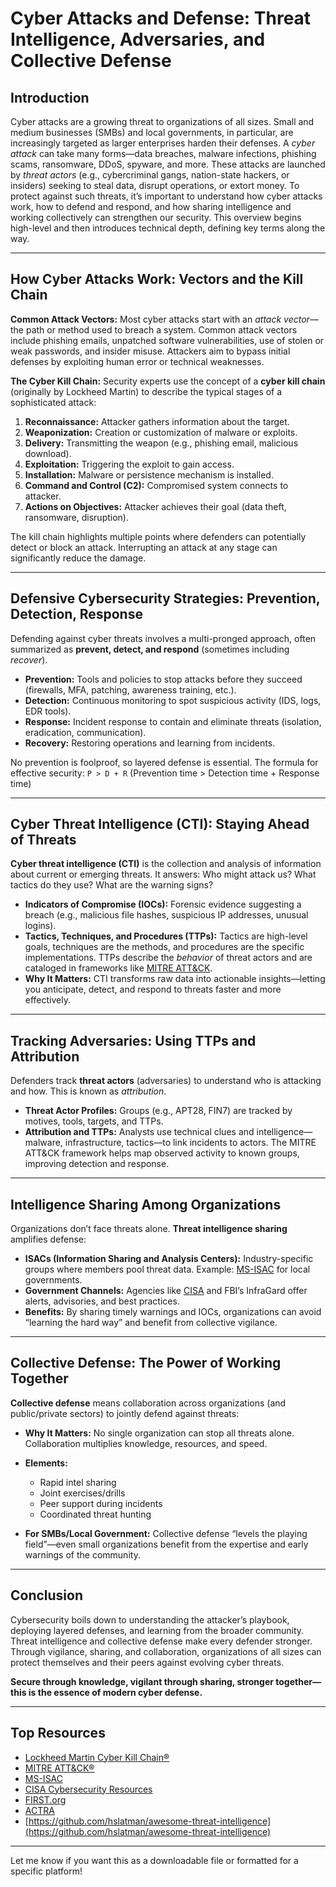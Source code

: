 # Cyber Attacks and Defense: Threat Intelligence, Adversaries, and Collective Defense

## Introduction

Cyber attacks are a growing threat to organizations of all sizes. Small and medium businesses (SMBs) and local governments, in particular, are increasingly targeted as larger enterprises harden their defenses. A *cyber attack* can take many forms—data breaches, malware infections, phishing scams, ransomware, DDoS, spyware, and more. These attacks are launched by *threat actors* (e.g., cybercriminal gangs, nation-state hackers, or insiders) seeking to steal data, disrupt operations, or extort money. To protect against such threats, it’s important to understand how cyber attacks work, how to defend and respond, and how sharing intelligence and working collectively can strengthen our security. This overview begins high-level and then introduces technical depth, defining key terms along the way.

---

## How Cyber Attacks Work: Vectors and the Kill Chain

**Common Attack Vectors:**
Most cyber attacks start with an *attack vector*—the path or method used to breach a system. Common attack vectors include phishing emails, unpatched software vulnerabilities, use of stolen or weak passwords, and insider misuse. Attackers aim to bypass initial defenses by exploiting human error or technical weaknesses.

**The Cyber Kill Chain:**
Security experts use the concept of a **cyber kill chain** (originally by Lockheed Martin) to describe the typical stages of a sophisticated attack:

1. **Reconnaissance:** Attacker gathers information about the target.
2. **Weaponization:** Creation or customization of malware or exploits.
3. **Delivery:** Transmitting the weapon (e.g., phishing email, malicious download).
4. **Exploitation:** Triggering the exploit to gain access.
5. **Installation:** Malware or persistence mechanism is installed.
6. **Command and Control (C2):** Compromised system connects to attacker.
7. **Actions on Objectives:** Attacker achieves their goal (data theft, ransomware, disruption).

The kill chain highlights multiple points where defenders can potentially detect or block an attack. Interrupting an attack at any stage can significantly reduce the damage.

---

## Defensive Cybersecurity Strategies: Prevention, Detection, Response

Defending against cyber threats involves a multi-pronged approach, often summarized as **prevent, detect, and respond** (sometimes including *recover*).

* **Prevention:** Tools and policies to stop attacks before they succeed (firewalls, MFA, patching, awareness training, etc.).
* **Detection:** Continuous monitoring to spot suspicious activity (IDS, logs, EDR tools).
* **Response:** Incident response to contain and eliminate threats (isolation, eradication, communication).
* **Recovery:** Restoring operations and learning from incidents.

No prevention is foolproof, so layered defense is essential. The formula for effective security:
`P > D + R`
(Prevention time > Detection time + Response time)

---

## Cyber Threat Intelligence (CTI): Staying Ahead of Threats

**Cyber threat intelligence (CTI)** is the collection and analysis of information about current or emerging threats. It answers: Who might attack us? What tactics do they use? What are the warning signs?

* **Indicators of Compromise (IOCs):**
  Forensic evidence suggesting a breach (e.g., malicious file hashes, suspicious IP addresses, unusual logins).
* **Tactics, Techniques, and Procedures (TTPs):**
  Tactics are high-level goals, techniques are the methods, and procedures are the specific implementations. TTPs describe the *behavior* of threat actors and are cataloged in frameworks like [MITRE ATT\&CK](https://attack.mitre.org/).
* **Why It Matters:**
  CTI transforms raw data into actionable insights—letting you anticipate, detect, and respond to threats faster and more effectively.

---

## Tracking Adversaries: Using TTPs and Attribution

Defenders track **threat actors** (adversaries) to understand who is attacking and how. This is known as *attribution*.

* **Threat Actor Profiles:**
  Groups (e.g., APT28, FIN7) are tracked by motives, tools, targets, and TTPs.
* **Attribution and TTPs:**
  Analysts use technical clues and intelligence—malware, infrastructure, tactics—to link incidents to actors. The MITRE ATT\&CK framework helps map observed activity to known groups, improving detection and response.

---

## Intelligence Sharing Among Organizations

Organizations don’t face threats alone. **Threat intelligence sharing** amplifies defense:

* **ISACs (Information Sharing and Analysis Centers):**
  Industry-specific groups where members pool threat data. Example: [MS-ISAC](https://www.cisecurity.org/ms-isac) for local governments.
* **Government Channels:**
  Agencies like [CISA](https://www.cisa.gov/topics/cybersecurity) and FBI’s InfraGard offer alerts, advisories, and best practices.
* **Benefits:**
  By sharing timely warnings and IOCs, organizations can avoid “learning the hard way” and benefit from collective vigilance.

---

## Collective Defense: The Power of Working Together

**Collective defense** means collaboration across organizations (and public/private sectors) to jointly defend against threats:

* **Why It Matters:**
  No single organization can stop all threats alone. Collaboration multiplies knowledge, resources, and speed.
* **Elements:**

  * Rapid intel sharing
  * Joint exercises/drills
  * Peer support during incidents
  * Coordinated threat hunting
* **For SMBs/Local Government:**
  Collective defense “levels the playing field”—even small organizations benefit from the expertise and early warnings of the community.

---

## Conclusion

Cybersecurity boils down to understanding the attacker’s playbook, deploying layered defenses, and learning from the broader community. Threat intelligence and collective defense make every defender stronger. Through vigilance, sharing, and collaboration, organizations of all sizes can protect themselves and their peers against evolving cyber threats.

**Secure through knowledge, vigilant through sharing, stronger together—this is the essence of modern cyber defense.**

---

## Top Resources

* [Lockheed Martin Cyber Kill Chain®](https://www.lockheedmartin.com/en-us/capabilities/cyber/cyber-kill-chain.html)
* [MITRE ATT\&CK®](https://attack.mitre.org/)
* [MS-ISAC](https://www.cisecurity.org/ms-isac)
* [CISA Cybersecurity Resources](https://www.cisa.gov/topics/cybersecurity)
* [FIRST.org](https://www.first.org/)
* [ACTRA](https://www.actraaz.org)
* [https://github.com/hslatman/awesome-threat-intelligence](https://github.com/hslatman/awesome-threat-intelligence)

---

Let me know if you want this as a downloadable file or formatted for a specific platform!
